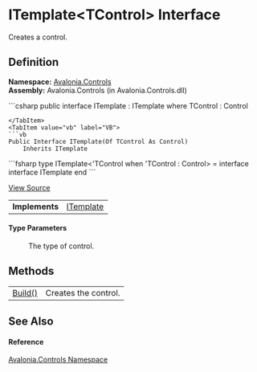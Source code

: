 # ITemplate&lt;TControl&gt; Interface


Creates a control.



## Definition
**Namespace:** <a href="N_Avalonia_Controls">Avalonia.Controls</a>  
**Assembly:** Avalonia.Controls (in Avalonia.Controls.dll)

<Tabs groupId="api-code-preview">
<TabItem value="csharp" label="C#">
```csharp
public interface ITemplate<TControl> : ITemplate
where TControl : Control

```
</TabItem>
<TabItem value="vb" label="VB">
```vb
Public Interface ITemplate(Of TControl As Control)
	Inherits ITemplate
```
</TabItem>
<TabItem value="fsharp" label="F#">
```fsharp
type ITemplate<'TControl when 'TControl : Control> = 
    interface
        interface ITemplate
    end
```
</TabItem>
</Tabs>



<a href="https://github.com/AvaloniaUI/Avalonia/tree/master/src/Avalonia.Controls/Templates/ITemplate%601.cs" title="View the source code">View Source</a>

<table>
<tr><td><strong>Implements</strong></td><td><a href="T_Avalonia_Styling_ITemplate">ITemplate</a></td></tr>
</table>



#### Type Parameters
<dl><dt /><dd>The type of control.</dd></dl>

## Methods
<table>
<tr>
<td><a href="M_Avalonia_Controls_ITemplate_1_Build">Build()</a></td>
<td>Creates the control.</td>
</tr>
</table>

## See Also


#### Reference
<a href="N_Avalonia_Controls">Avalonia.Controls Namespace</a>  

